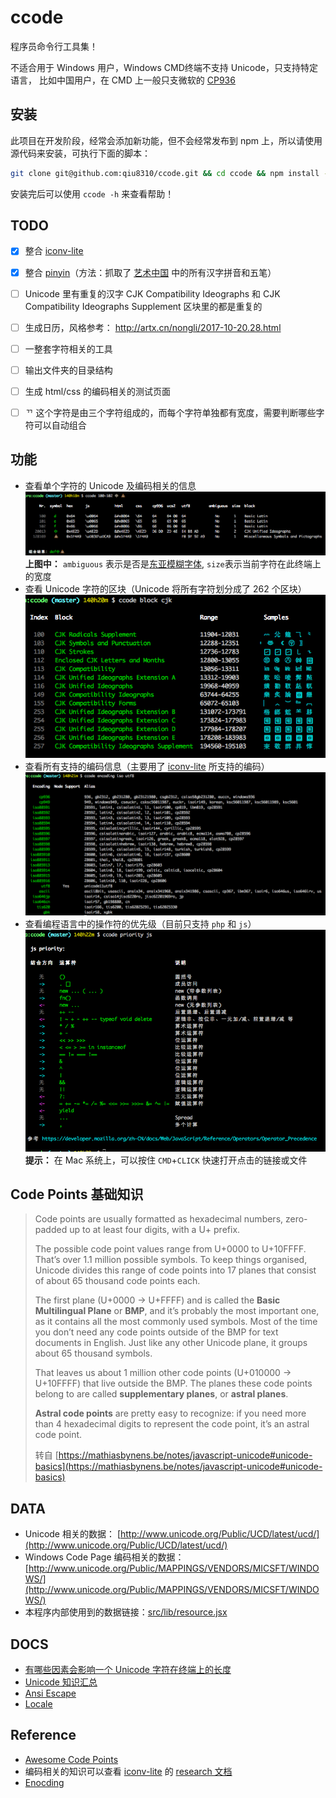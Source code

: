 # ccode

程序员命令行工具集！

不适合用于 Windows 用户，Windows CMD终端不支持 Unicode，只支持特定语言，
比如中国用户，在 CMD 上一般只支微软的 [CP936](http://www.unicode.org/Public/MAPPINGS/VENDORS/MICSFT/WINDOWS/CP936.TXT)


## 安装

此项目在开发阶段，经常会添加新功能，但不会经常发布到 npm 上，所以请使用源代码来安装，可执行下面的脚本：

```bash
git clone git@github.com:qiu8310/ccode.git && cd ccode && npm install --production && npm link
```

安装完后可以使用 `ccode -h` 来查看帮助！

## TODO

* [x] 整合 [iconv-lite](https://github.com/ashtuchkin/iconv-lite)
* [x] 整合 [pinyin](https://github.com/hotoo/pinyin)（方法：抓取了 [艺术中国](http://zi.artx.cn/) 中的所有汉字拼音和五笔）
* [ ] Unicode 里有重复的汉字 CJK Compatibility Ideographs 和 CJK Compatibility Ideographs Supplement 区块里的都是重复的
* [ ] 生成日历，风格参考： http://artx.cn/nongli/2017-10-20.28.html
* [ ] 一整套字符相关的工具
* [ ] 输出文件夹的目录结构
* [ ] 生成 html/css 的编码相关的测试页面
* [ ] ᄁ 这个字符是由三个字符组成的，而每个字符单独都有宽度，需要判断哪些字符可以自动组合


## 功能

* 查看单个字符的 Unicode 及编码相关的信息
  ![unicode](./res/imgs/ccode-unicode.min.png)
  **上图中：** `ambiguous` 表示是否是[东亚模糊字体](http://unicode.org/reports/tr11/), `size`表示当前字符在此终端上的宽度
* 查看 Unicode 字符的区块（Unicode 将所有字符划分成了 262 个区块）
  ![block](./res/imgs/ccode-block.min.png)
* 查看所有支持的编码信息（主要用了 [iconv-lite](https://github.com/ashtuchkin/iconv-lite) 所支持的编码）
  ![encoding](./res/imgs/ccode-encoding.min.png)
* 查看编程语言中的操作符的优先级（目前只支持 `php` 和 `js`）
  ![priority](./res/imgs/ccode-priority.min.png)
  **提示：** 在 Mac 系统上，可以按住 `CMD`+`CLICK` 快速打开点击的链接或文件


## Code Points 基础知识

> Code points are usually formatted as hexadecimal numbers, 
> zero-padded up to at least four digits, with a U+ prefix.
>
> The possible code point values range from U+0000 to U+10FFFF. That’s over 1.1 million possible symbols. 
> To keep things organised, Unicode divides this range of code points into 17 planes that consist of 
> about 65 thousand code points each.
> 
>
> The first plane (U+0000 → U+FFFF) and is called the **Basic Multilingual Plane** or **BMP**, 
> and it’s probably the most important one, as it contains all the most commonly used symbols. 
> Most of the time you don’t need any code points outside of the BMP for text documents in English. 
> Just like any other Unicode plane, it groups about 65 thousand symbols.
> 
> That leaves us about 1 million other code points (U+010000 → U+10FFFF) that live outside the BMP. 
> The planes these code points belong to are called **supplementary planes**, or **astral planes**.
> 
> **Astral code points** are pretty easy to recognize: if you need more than 4 hexadecimal 
> digits to represent the code point, it’s an astral code point.
>
> 转自 [https://mathiasbynens.be/notes/javascript-unicode#unicode-basics](https://mathiasbynens.be/notes/javascript-unicode#unicode-basics)
>


## DATA

* Unicode 相关的数据： [http://www.unicode.org/Public/UCD/latest/ucd/](http://www.unicode.org/Public/UCD/latest/ucd/)
* Windows Code Page 编码相关的数据：[http://www.unicode.org/Public/MAPPINGS/VENDORS/MICSFT/WINDOWS/](http://www.unicode.org/Public/MAPPINGS/VENDORS/MICSFT/WINDOWS/)
* 本程序内部使用到的数据链接：[src/lib/resource.jsx](./src/lib/resource.jsx)

## DOCS

- [有哪些因素会影响一个 Unicode 字符在终端上的长度](./docs/UNICODE_SIZE_ON_TERMINAL.md)
- [Unicode 知识汇总](./docs/UNICODE.md)
- [Ansi Escape](./docs/ANSI_ESCAPE.md)
- [Locale](./docs/LOCALE.md)

## Reference

- [Awesome Code Points](https://github.com/Codepoints/awesome-codepoints)
- 编码相关的知识可以查看 [iconv-lite](https://github.com/ashtuchkin/iconv-lite) 的 [research 文档](https://github.com/ashtuchkin/iconv-lite/tree/v0.4.10/generation/research)
- [Enocding](https://encoding.spec.whatwg.org/)


